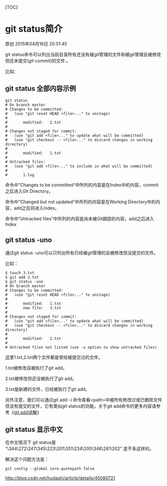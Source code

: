 [TOC]



# git status简介

原创 2015年04月16日 20:51:45 

git status命令可以列出当前目录所有还没有被git管理的文件和被git管理且被修改但还未提交(git commit)的文件.。

比如;

## git status 全部内容示例

```
git status
# On branch master
# Changes to be committed:
#   (use "git reset HEAD <file>..." to unstage)
#
#       modified:   2.txt
#
# Changes not staged for commit:
#   (use "git add <file>..." to update what will be committed)
#   (use "git checkout -- <file>..." to discard changes in working directory)
#
#       modified:   1.txt
#
# Untracked files:
#   (use "git add <file>..." to include in what will be committed)
#
#       1.log
```

命令中”Changes to be committed“中所列的内容是在Index中的内容，commit之后进入Git Directory。

命令中“Changed but not updated”中所列的内容是在Working Directory中的内容，add之后将进入Index。

命令中“Untracked files”中所列的内容是尚未被Git跟踪的内容，add之后进入Index



## git status -uno

通过git status -uno可以只列出所有已经被git管理的且被修改但没提交的文件。

比如：

```
$ touch 3.txt
$ git add 3.txt
$ git status -uno
# On branch master
# Changes to be committed:
#   (use "git reset HEAD <file>..." to unstage)
#
#       modified:   1.txt
#       new file:   3.txt
#
# Changes not staged for commit:
#   (use "git add <file>..." to update what will be committed)
#   (use "git checkout -- <file>..." to discard changes in working directory)
#
#       modified:   2.txt
#
# Untracked files not listed (use -u option to show untracked files)
```

这里1.txt,2.txt两个文件都是曾经被提交过的文件。

1.txt被修改且被执行了git add。

2.txt被修改但还没被执行了git add。

3.txt是新建的文件，已经被执行了git add。

另外注意，我们可以通过git add -i 命令查看\<path>中被所有修改过或已删除文件但没有提交的文件，它有类似git status的功能，关于git add命令的更多内容请参考《[git add详解](http://blog.csdn.net/hudashi/article/details/7664374)》



## git status 显示中文

在中文情况下 git status是 “\344\272\247\345\223\201\351\234\200\346\261\202” 差不多这样的。

解决这个问题方法是：

```
git config --global core.quotepath false
```





http://blog.csdn.net/hudashi/article/details/45080721